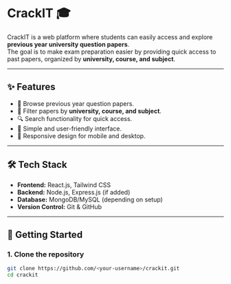 # CrackIT 🎓

CrackIT is a web platform where students can easily access and explore **previous year university question papers**.  
The goal is to make exam preparation easier by providing quick access to past papers, organized by **university, course, and subject**.

---

## ✨ Features
- 📂 Browse previous year question papers.  
- 🏫 Filter papers by **university, course, and subject**.  
- 🔍 Search functionality for quick access.  
- 🎨 Simple and user-friendly interface.  
- 📱 Responsive design for mobile and desktop.  

---

## 🛠️ Tech Stack
- **Frontend:** React.js, Tailwind CSS  
- **Backend:** Node.js, Express.js (if added)  
- **Database:** MongoDB/MySQL (depending on setup)  
- **Version Control:** Git & GitHub  

---

## 🚀 Getting Started

### 1. Clone the repository
```bash
git clone https://github.com/<your-username>/crackit.git
cd crackit
